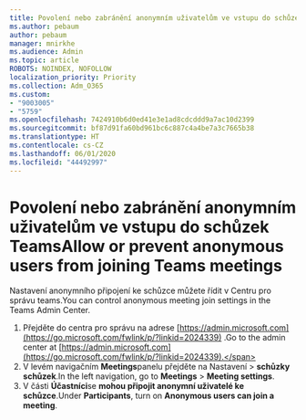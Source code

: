 ```yaml
---
title: Povolení nebo zabránění anonymním uživatelům ve vstupu do schůzek Teams
ms.author: pebaum
author: pebaum
manager: mnirkhe
ms.audience: Admin
ms.topic: article
ROBOTS: NOINDEX, NOFOLLOW
localization_priority: Priority
ms.collection: Adm_O365
ms.custom:
- "9003005"
- "5759"
ms.openlocfilehash: 7424910b6d0ed41e3e1ad8cdcddd9a7ac10d2399
ms.sourcegitcommit: bf87d91fa60bd961bc6c887c4a4be7a3c7665b38
ms.translationtype: HT
ms.contentlocale: cs-CZ
ms.lasthandoff: 06/01/2020
ms.locfileid: "44492997"
---
```

# <a name="allow-or-prevent-anonymous-users-from-joining-teams-meetings"></a><span data-ttu-id="ad9be-102">Povolení nebo zabránění anonymním uživatelům ve vstupu do schůzek Teams</span><span class="sxs-lookup"><span data-stu-id="ad9be-102">Allow or prevent anonymous users from joining Teams meetings</span></span>

<span data-ttu-id="ad9be-103">Nastavení anonymního připojení ke schůzce můžete řídit v Centru pro správu teams.</span><span class="sxs-lookup"><span data-stu-id="ad9be-103">You can control anonymous meeting join settings in the Teams Admin Center.</span></span>

1.  <span data-ttu-id="ad9be-104">Přejděte do centra pro správu na adrese [https://admin.microsoft.com](https://go.microsoft.com/fwlink/p/?linkid=2024339) .</span><span class="sxs-lookup"><span data-stu-id="ad9be-104">Go to the admin center at  [https://admin.microsoft.com](https://go.microsoft.com/fwlink/p/?linkid=2024339).</span></span>
2.  <span data-ttu-id="ad9be-105">V levém navigačním **Meetings**panelu přejděte na Nastavení   >   **schůzky schůzek**.</span><span class="sxs-lookup"><span data-stu-id="ad9be-105">In the left navigation, go to  **Meetings**  >  **Meeting settings**.</span></span>
3.  <span data-ttu-id="ad9be-106">V části **Účastníci**se **mohou připojit anonymní uživatelé ke schůzce**.</span><span class="sxs-lookup"><span data-stu-id="ad9be-106">Under  **Participants**, turn on  **Anonymous users can join a meeting**.</span></span>